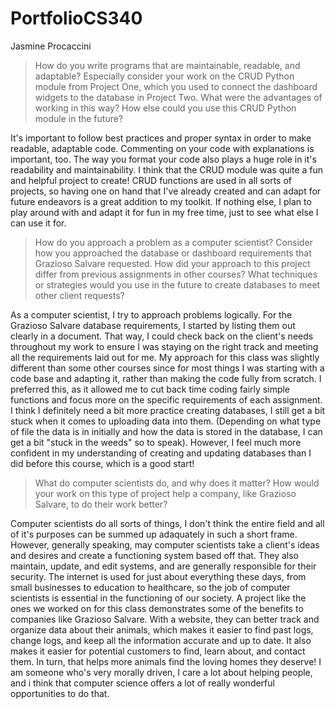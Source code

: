 # PortfolioCS340
Jasmine Procaccini
>How do you write programs that are maintainable, readable, and adaptable? Especially consider your work on the CRUD Python module from Project One, which you used to connect the dashboard widgets to the database in Project Two. What were the advantages of working in this way? How else could you use this CRUD Python module in the future?

 It's important to follow best practices and proper syntax in order to make readable, adaptable code. Commenting on your code with explanations is important, too. The way you format your code also plays a huge role in it's readability and maintainability. I think that the CRUD module was quite a fun and helpful project to create! CRUD functions are used in all sorts of projects, so having one on hand that I've already created and can adapt for future endeavors is a great addition to my toolkit. If nothing else, I plan to play around with and adapt it for fun in my free time, just to see what else I can use it for.

>How do you approach a problem as a computer scientist? Consider how you approached the database or dashboard requirements that Grazioso Salvare requested. How did your approach to this project differ from previous assignments in other courses? What techniques or strategies would you use in the future to create databases to meet other client requests?

 As a computer scientist, I try to approach problems logically. For the Grazioso Salvare database requirements, I started by listing them out clearly in a document. That way, I could check back on the client's needs throughout my work to ensure I was staying on the right track and meeting all the requirements laid out for me. My approach for this class was slightly different than some other courses since for most things I was starting with a code base and adapting it, rather than making the code fully from scratch. I preferred this, as it allowed me to cut back time coding fairly simple functions and focus more on the specific requirements of each assignment. I think I definitely need a bit more practice creating databases, I still get a bit stuck when it comes to uploading data into them. (Depending on what type of file the data is in initially and how the data is stored in the database, I can get a bit "stuck in the weeds" so to speak). However, I feel much more confident in my understanding of creating and updating databases than I did before this course, which is a good start!

>What do computer scientists do, and why does it matter? How would your work on this type of project help a company, like Grazioso Salvare, to do their work better?

 Computer scientists do all sorts of things, I don't think the entire field and all of it's purposes can be summed up adaquately in such a short frame. However, generally speaking, may computer scientists take a client's ideas and desires and create a functioning system based off that. They also maintain, update, and edit systems, and are generally responsible for their security. The internet is used for just about everything these days, from small businesses to education to healthcare, so the job of computer scientists is essential in the functioning of our society. A project like the ones we worked on for this class demonstrates some of the benefits to companies like Grazioso Salvare. With a website, they can better track and organize data about their animals, which makes it easier to find past logs, change logs, and keep all the information accurate and up to date. It also makes it easier for potential customers to find, learn about, and contact them. In turn, that helps more animals find the loving homes they deserve! I am someone who's very morally driven, I care a lot about helping people, and i think that computer science offers a lot of really wonderful opportunities to do that.
